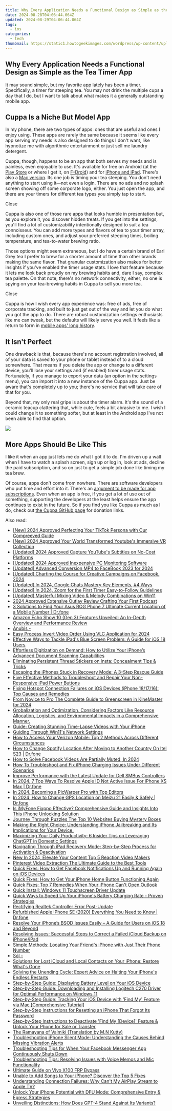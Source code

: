 ```yaml
---
title: Why Every Application Needs a Functional Design as Simple as the Tea Timer App
date: 2024-08-28T04:06:44.064Z
updated: 2024-08-29T04:06:44.064Z
tags:
  - ios
categories:
  - tech
thumbnail: https://static1.howtogeekimages.com/wordpress/wp-content/uploads/2024/07/teahtg.jpg
---
```


## Why Every Application Needs a Functional Design as Simple as the Tea Timer App

It may sound simple, but my favorite app lately has been a timer. Specifically, a timer for steeping tea. You may not drink the multiple cups a day that I do, but I want to talk about what makes it a generally outstanding mobile app.

##  Cuppa Is a Niche But Model App

 In my phone, there are two types of apps: ones that are useful and ones I enjoy using. These apps are rarely the same because it seems like every app serving my needs is also designed to do things I don't want, like hypnotize me with algorithmic entertainment or just sell me laundry detergent.

 Cuppa, though, happens to be an app that both serves my needs and is painless, even enjoyable to use. It's available for free on Android (at the [Play Store](https://www.anrdoezrs.net/links/3607085/type/dlg/sid/UUhtgUeUpU2004180/https://play.google.com/store/apps/details?id=com.nathanatos.Cuppa) or where I get it, on [F-Droid](https://f-droid.org/en/packages/com.nathanatos.Cuppa/)) and for [iPhone and iPad](https://apps.apple.com/us/app/cuppa-tea-timer/id1241458171). There's also a [Mac version](https://apps.apple.com/us/app/cuppa-tea-timer/id1297865739). Its one job is timing your tea steeping. You don't need anything to start using it—not even a login. There are no ads and no splash screen showing off some corporate logo, either. You just open the app, and there are your timers for different tea types you simply tap to start.

Close 

 Cuppa is also one of those rare apps that looks humble in presentation but, as you explore it, you discover hidden treats. If you get into the settings, you'll find a lot of customizability intentionally designed to suit a tea connoisseur. You can add more types and flavors of tea to your timer array, including custom ones, and adjust your preferred steeping times, boiling temperature, and tea-to-water brewing ratio.

 Those options might seem extraneous, but I do have a certain brand of Earl Grey tea I prefer to brew for a shorter amount of time than other brands making the same flavor. That granular customization also makes for better insights if you've enabled the timer usage stats. I love that feature because it lets me look back proudly on my brewing habits and, dare I say, complex tea palette. On that note, there's no network connectivity, either; no one is spying on your tea-brewing habits in Cuppa to sell you more tea.

Close 

 Cuppa is how I wish every app experience was: free of ads, free of corporate tracking, and built to just get out of the way and let you do what you got the app to do. There are robust customization settings enthusiasts like me can tweak, but the defaults will likely serve you well. It feels like a return to form in [mobile apps' long history](https://digital-screen-recording.techidaily.com/updated-the-ez-grabber-user-manual-in-a-nutshell-for-2024/).

##  It Isn't Perfect

 One drawback is that, because there's no account registration involved, all of your data is saved to your phone or tablet instead of to a cloud somewhere. That means if you delete the app or change to a different device, you'll lose your settings and (if enabled) timer usage stats. Fortunately, if you manage to export your data (an option in the settings menu), you can import it into a new instance of the Cuppa app. Just be aware that's completely up to you; there's no service that will take care of that for you.

 Beyond that, my only real gripe is about the timer alarm. It's the sound of a ceramic teacup clattering that, while cute, feels a bit abrasive to me. I wish I could change it to something softer, but at least in the Android app I've not been able to find that option.

<!-- affiliate ads begin -->
<a href="https://secure.2checkout.com/order/checkout.php?PRODS=4728277&QTY=1&AFFILIATE=108875&CART=1"><img src="https://secure.avangate.com/images/merchant/f7f07e7dab09533bc71247a5b29a7373/products/1_iDeviceMessageBox.png" border="0"></a>
<!-- affiliate ads end -->
##  More Apps Should Be Like This

 I like it when an app just lets me do what I got it to do. I'm driven up a wall when I have to watch a splash screen, sign up or log in, look at ads, decline the paid subscription, and so on just to get a simple job done like timing my tea brew.

 Of course, apps don't come from nowhere. There are software developers who put time and effort into it. There's an [argument to be made for app subscriptions](https://facebook-video-recording.techidaily.com/updated-prevent-video-playback-issues-in-android-apps-for-2024/). Even when an app is free, if you get a lot of use out of something, supporting the developers at the least helps ensure the app continues to exist in the future. So if you find you like Cuppa as much as I do, check out [the Cuppa GitHub page](https://github.com/ncosgray/cuppa%5Fmobile) for donation links.

<ins class="adsbygoogle"
     style="display:block"
     data-ad-format="autorelaxed"
     data-ad-client="ca-pub-7571918770474297"
     data-ad-slot="1223367746"></ins>



<ins class="adsbygoogle"
     style="display:block"
     data-ad-client="ca-pub-7571918770474297"
     data-ad-slot="8358498916"
     data-ad-format="auto"
     data-full-width-responsive="true"></ins>

<span class="atpl-alsoreadstyle">Also read:</span>
<div><ul>
<li><a href="https://tiktok-video-recordings.techidaily.com/new-2024-approved-perfecting-your-tiktok-persona-with-our-compreeved-guide/"><u>[New] 2024 Approved  Perfecting Your TikTok Persona with Our Compreeved Guide</u></a></li>
<li><a href="https://youtube-zero.techidaily.com/024-approved-your-world-transformed-youtubes-immersive-vr-collection/"><u>[New] 2024 Approved  Your World Transformed  Youtube's Immersive VR Collection</u></a></li>
<li><a href="https://youtube-docs.techidaily.com/ed-2024-approved-capture-youtubes-subtitles-on-no-cost-platforms/"><u>[Updated] 2024 Approved  Capture YouTube's Subtitles on No-Cost Platforms</u></a></li>
<li><a href="https://on-screen-recording.techidaily.com/updated-2024-approved-inexpensive-pc-monitoring-software/"><u>[Updated] 2024 Approved  Inexpensive PC Monitoring Software</u></a></li>
<li><a href="https://facebook-video-recording.techidaily.com/updated-advanced-conversion-mp4-to-facebook-2023-for-2024/"><u>[Updated] Advanced Conversion  MP4 to FaceBook 2023 for 2024</u></a></li>
<li><a href="https://facebook-clips.techidaily.com/updated-charting-the-course-for-creative-campaigns-on-facebook-2024/"><u>[Updated] Charting the Course for Creative Campaigns on Facebook, 2024</u></a></li>
<li><a href="https://screen-sharing-recording.techidaily.com/updated-in-2024-google-chats-mastery-key-elements-4-ways/"><u>[Updated] In 2024, Google Chats Mastery  Key Elements, #4 Ways</u></a></li>
<li><a href="https://remote-screen-capture.techidaily.com/updated-in-2024-zoom-for-the-first-timer-easy-to-follow-guidelines/"><u>[Updated] In 2024, Zoom for the First Timer  Easy-to-Follow Guidelines</u></a></li>
<li><a href="https://extra-guidance.techidaily.com/updated-masterful-mixing-video-and-melody-combinations-on-win11/"><u>[Updated] Masterful Mixing  Video & Melody Combinations on Win11</u></a></li>
<li><a href="https://some-knowledge.techidaily.com/2024-approved-extensive-outlay-review-crafting-your-first-podcast/"><u>2024 Approved  Extensive Outlay Review  Crafting Your First Podcast</u></a></li>
<li><a href="https://android-location-track.techidaily.com/3-solutions-to-find-your-asus-rog-phone-7-ultimate-current-location-of-a-mobile-number-drfone-by-drfone-virtual-android/"><u>3 Solutions to Find Your Asus ROG Phone 7 Ultimate Current Location of a Mobile Number | Dr.fone</u></a></li>
<li><a href="https://buynow-marvelous.techidaily.com/amazon-echo-show-10-gen-3-features-unveiled-an-in-depth-overview-and-performance-review/"><u>Amazon Echo Show 10 (Gen 3) Features Unveiled: An In-Depth Overview and Performance Review</u></a></li>
<li><a href="https://os-tips.techidaily.com/anubis/"><u>Anubis -</u></a></li>
<li><a href="https://screen-mirroring-recording.techidaily.com/easy-process-invert-video-order-using-vlc-application-for-2024/"><u>Easy Process  Invert Video Order Using VLC Application for 2024</u></a></li>
<li><a href="https://os-tips.techidaily.com/effective-ways-to-tackle-ipads-blue-screen-problem-a-guide-for-ios-18-users/"><u>Effective Ways to Tackle iPad's Blue Screen Problem: A Guide for iOS 18 Users</u></a></li>
<li><a href="https://os-tips.techidaily.com/effortless-digitization-on-demand-how-to-utilize-your-iphones-advanced-document-scanning-capabilities/"><u>Effortless Digitization on Demand: How to Utilize Your iPhone’s Advanced Document Scanning Capabilities</u></a></li>
<li><a href="https://os-tips.techidaily.com/eliminating-persistent-thread-stickers-on-insta-concealment-tips-and-tricks/"><u>Eliminating Persistent Thread Stickers on Insta: Concealment Tips & Tricks</u></a></li>
<li><a href="https://os-tips.techidaily.com/escaping-the-iphones-stuck-in-recovery-mode-a-3-step-rescue-guide/"><u>Escaping the iPhones Stuck in Recovery Mode: A 3-Step Rescue Guide</u></a></li>
<li><a href="https://os-tips.techidaily.com/five-effective-methods-to-troubleshoot-and-repair-your-non-responsive-ipad-power-buttons/"><u>Five Effective Methods to Troubleshoot and Repair Your Non-Responsive iPad Power Buttons</u></a></li>
<li><a href="https://os-tips.techidaily.com/fixing-hotspot-connection-failures-on-ios-devices-iphone-181716-top-causes-and-remedies/"><u>Fixing Hotspot Connection Failures on iOS Devices (iPhone 18/17/16): Top Causes and Remedies</u></a></li>
<li><a href="https://article-helps.techidaily.com/from-novice-to-pro-the-complete-guide-to-greenscreen-in-kinemaster-for-2024/"><u>From Novice to Pro  The Complete Guide to Greenscreen in KineMaster for 2024</u></a></li>
<li><a href="https://buynow-marvelous.techidaily.com/grobalization-and-optimization-considering-factors-like-resource-allocation-logistics-and-environmental-impacts-in-a-comprehensive-manner/"><u>Grobalization and Optimization, Considering Factors Like Resource Allocation, Logistics, and Environmental Impacts in a Comprehensive Manner.</u></a></li>
<li><a href="https://os-tips.techidaily.com/guide-creating-stunning-time-lapse-videos-with-your-iphone/"><u>Guide: Creating Stunning Time-Lapse Videos with Your iPhone</u></a></li>
<li><a href="https://win11.techidaily.com/guiding-through-win11s-network-settings/"><u>Guiding Through Win11's Network Settings</u></a></li>
<li><a href="https://os-tips.techidaily.com/how-to-access-your-verizon-mobile-top-2-methods-across-different-circumstances/"><u>How to Access Your Verizon Mobile: Top 2 Methods Across Different Circumstances</u></a></li>
<li><a href="https://fake-location.techidaily.com/how-to-change-spotify-location-after-moving-to-another-country-on-itel-s23-drfone-by-drfone-virtual-android/"><u>How to Change Spotify Location After Moving to Another Country On Itel S23 | Dr.fone</u></a></li>
<li><a href="https://facebook-video-recording.techidaily.com/how-to-solve-facebook-videos-are-partially-muted-in-2024/"><u>How to Solve Facebook Videos Are Partially Muted, In 2024</u></a></li>
<li><a href="https://os-tips.techidaily.com/how-to-troubleshoot-and-fix-iphone-charging-issues-under-different-scenarios/"><u>How To Troubleshoot and Fix iPhone Charging Issues Under Different Scenarios</u></a></li>
<li><a href="https://driver-download.techidaily.com/improve-performance-with-the-latest-update-for-dell-smbus-controllers/"><u>Improve Performance with the Latest Update for Dell SMBus Controllers</u></a></li>
<li><a href="https://iphone-unlock.techidaily.com/in-2024-7-top-ways-to-resolve-apple-id-not-active-issue-for-iphone-xs-max-drfone-by-drfone-ios/"><u>In 2024, 7 Top Ways To Resolve Apple ID Not Active Issue For iPhone XS Max | Dr.fone</u></a></li>
<li><a href="https://extra-resources.techidaily.com/in-2024-becoming-a-picwarper-pro-with-top-editors/"><u>In 2024, Becoming a PicWarper Pro with Top Editors</u></a></li>
<li><a href="https://location-social.techidaily.com/in-2024-how-to-change-gps-location-on-meizu-21-easily-and-safely-drfone-by-drfone-virtual-android/"><u>In 2024, How to Change GPS Location on Meizu 21 Easily & Safely | Dr.fone</u></a></li>
<li><a href="https://os-tips.techidaily.com/is-imyfone-fixppo-effective-comprehensive-guide-and-insights-into-this-iphone-unlocking-solution/"><u>Is iMyFone Fixppo Effective? Comprehensive Guide and Insights Into This iPhone Unlocking Solution</u></a></li>
<li><a href="https://extra-lessons.techidaily.com/journey-through-puzzles-the-top-10-websites-buying-mystery-boxes/"><u>Journey Through Puzzles  The Top 10 Websites Buying Mystery Boxes</u></a></li>
<li><a href="https://os-tips.techidaily.com/1723620255417-making-the-right-choice-understanding-iphone-jailbreaking-and-its-implications-for-your-device/"><u>Making the Right Choice: Understanding iPhone Jailbreaking and Its Implications for Your Device.</u></a></li>
<li><a href="https://tech-revival.techidaily.com/maximizing-your-daily-productivity-6-insider-tips-on-leveraging-chatgpt-in-domestic-settings/"><u>Maximizing Your Daily Productivity: 6 Insider Tips on Leveraging ChatGPT in Domestic Settings</u></a></li>
<li><a href="https://os-tips.techidaily.com/navigating-through-ipad-recovery-mode-step-by-step-process-for-activation-and-deactivation/"><u>Navigating Through iPad Recovery Mode: Step-by-Step Process for Activation & Deactivation</u></a></li>
<li><a href="https://video-content-creator.techidaily.com/new-in-2024-elevate-your-content-top-5-reaction-video-makers/"><u>New In 2024, Elevate Your Content Top 5 Reaction Video Makers</u></a></li>
<li><a href="https://fox-access.techidaily.com/pinterest-video-extraction-the-ultimate-guide-to-the-best-tools/"><u>Pinterest Video Extraction  The Ultimate Guide to the Best Tools</u></a></li>
<li><a href="https://os-tips.techidaily.com/quick-fixes-how-to-get-facebook-notifications-up-and-running-again-on-ios-devices/"><u>Quick Fixes: How to Get Facebook Notifications Up and Running Again on iOS Devices</u></a></li>
<li><a href="https://os-tips.techidaily.com/quick-fixes-how-to-get-your-iphone-home-button-functioning-again/"><u>Quick Fixes: How to Get Your iPhone Home Button Functioning Again</u></a></li>
<li><a href="https://os-tips.techidaily.com/quick-fixes-top-7-remedies-when-your-iphone-cant-open-outlook/"><u>Quick Fixes: Top 7 Remedies When Your iPhone Can't Open Outlook</u></a></li>
<li><a href="https://driver-install.techidaily.com/quick-install-windows-11-touchscreen-driver-update/"><u>Quick Install: Windows 11 Touchscreen Driver Update</u></a></li>
<li><a href="https://os-tips.techidaily.com/quick-ways-to-speed-up-your-iphones-battery-charging-rate-proven-strategies/"><u>Quick Ways to Speed Up Your iPhone's Battery Charging Rate - Proven Strategies</u></a></li>
<li><a href="https://driver-error.techidaily.com/rectifying-realtek-controller-error-post-update/"><u>Rectifying Realtek Controller Error Post-Update</u></a></li>
<li><a href="https://iphone-transfer.techidaily.com/refurbished-apple-iphone-se-2020-everything-you-need-to-know-drfone-by-drfone-transfer-from-ios/"><u>Refurbished Apple iPhone SE (2020) Everything You Need to Know | Dr.fone</u></a></li>
<li><a href="https://os-tips.techidaily.com/resolve-your-iphones-bsod-issues-easily-a-guide-for-users-on-ios-18-and-beyond/"><u>Resolve Your iPhone’s BSOD Issues Easily – A Guide for Users on iOS 18 and Beyond</u></a></li>
<li><a href="https://os-tips.techidaily.com/resolving-issues-successful-steps-to-correct-a-failed-icloud-backup-on-iphoneipad/"><u>Resolving Issues: Successful Steps to Correct a Failed iCloud Backup on iPhone/iPad</u></a></li>
<li><a href="https://os-tips.techidaily.com/simple-methods-locating-your-friends-iphone-with-just-their-phone-number/"><u>Simple Methods: Locating Your Friend's iPhone with Just Their Phone Number</u></a></li>
<li><a href="https://os-tips.techidaily.com/sol/"><u>Sól -</u></a></li>
<li><a href="https://os-tips.techidaily.com/solutions-for-lost-icloud-and-local-contacts-on-your-iphone-restore-whats-gone/"><u>Solutions for Lost iCloud and Local Contacts on Your iPhone: Restore What's Gone</u></a></li>
<li><a href="https://os-tips.techidaily.com/solving-the-unending-cycle-expert-advice-on-halting-your-iphones-endless-restarts/"><u>Solving the Unending Cycle: Expert Advice on Halting Your iPhone's Endless Restarts</u></a></li>
<li><a href="https://os-tips.techidaily.com/step-by-step-guide-displaying-battery-level-on-your-ios-device/"><u>Step-by-Step Guide: Displaying Battery Level on Your iOS Device</u></a></li>
<li><a href="https://win-dash.techidaily.com/step-by-step-guide-downloading-and-installing-logitech-c270-driver-for-optimal-performance-on-windows-11/"><u>Step-by-Step Guide: Downloading and Installing Logitech C270 Driver for Optimal Performance on Windows 11</u></a></li>
<li><a href="https://os-tips.techidaily.com/step-by-step-guide-tracking-your-ios-device-with-find-my-feature-via-mac-comprehensive-tutorial/"><u>Step-by-Step Guide: Tracking Your iOS Device with 'Find My' Feature via Mac [Comprehensive Tutorial]</u></a></li>
<li><a href="https://os-tips.techidaily.com/step-by-step-instructions-for-resetting-an-iphone-that-forgot-its-password/"><u>Step-by-Step Instructions for Resetting an iPhone That Forgot Its Password</u></a></li>
<li><a href="https://os-tips.techidaily.com/step-by-step-instructions-to-deactivate-find-my-device-feature-and-unlock-your-phone-for-sale-or-transfer/"><u>Step-by-Step Instructions to Deactivate 'Find My [Device]' Feature & Unlock Your Phone for Sale or Transfer</u></a></li>
<li><a href="https://os-tips.techidaily.com/the-ramayana-of-valmiki-translation-by-mn-kutty/"><u>The Ramayana of Valmiki (Translation by M.N Kutty)</u></a></li>
<li><a href="https://os-tips.techidaily.com/troubleshooting-iphone-silent-mode-understanding-the-causes-behind-missing-vibration-alerts/"><u>Troubleshooting iPhone Silent Mode: Understanding the Causes Behind Missing Vibration Alerts</u></a></li>
<li><a href="https://os-tips.techidaily.com/troubleshooting-tips-for-when-your-facebook-messenger-app-continuously-shuts-down/"><u>Troubleshooting Tips for When Your Facebook Messenger App Continuously Shuts Down</u></a></li>
<li><a href="https://os-tips.techidaily.com/troubleshooting-tips-resolving-issues-with-voice-memos-and-mic-functionality/"><u>Troubleshooting Tips: Resolving Issues with Voice Memos and Mic Functionality</u></a></li>
<li><a href="https://bypass-frp.techidaily.com/ultimate-guide-on-vivo-x100-frp-bypass-by-drfone-android/"><u>Ultimate Guide on Vivo X100 FRP Bypass</u></a></li>
<li><a href="https://os-tips.techidaily.com/unable-to-add-songs-to-your-iphone-discover-the-top-5-fixes/"><u>Unable to Add Songs to Your iPhone? Discover the Top 5 Fixes</u></a></li>
<li><a href="https://os-tips.techidaily.com/understanding-connection-failures-why-cant-my-airplay-stream-to-apple-tv/"><u>Understanding Connection Failures: Why Can't My AirPlay Stream to Apple TV?</u></a></li>
<li><a href="https://os-tips.techidaily.com/unlock-your-iphone-potential-with-dfu-mode-comprehensive-entry-and-egress-strategies/"><u>Unlock Your iPhone Potential with DFU Mode: Comprehensive Entry & Egress Strategies</u></a></li>
<li><a href="https://tech-hub.techidaily.com/unveiling-distinctions-how-does-gpt-4-stand-against-its-variants/"><u>Unveiling Distinctions: How Does GPT-4 Stand Against Its Variants?</u></a></li>
</ul></div>
